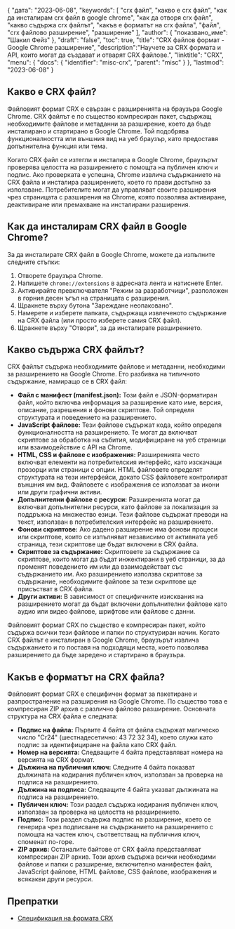 {
"дата": "2023-06-08",
  "keywords": [
"crx файл",
"какво е crx файл",
"как да инсталирам crx файл в google chrome",
"как да отворя crx файл",
"какво съдържа crx файлът",
"какъв е форматът на crx файла",
"файл",
"crx файлово разширение",
"разширение"
],
  "author": {
"показвано_име": "Шакил Фейз"
},
"draft": "false",
"toc": true,
"title": "CRX файлов формат - Google Chrome разширение",
  "description":"Научете за CRX формата и API, които могат да създават и отварят CRX файлове.",
"linktitle": "CRX",
  "menu": {
    "docs": {
      "identifier": "misc-crx",
      "parent": "misc"
}
},
"lastmod": "2023-06-08"
}

## Какво е CRX файл?

Файловият формат CRX е свързан с разширенията на браузъра Google Chrome. CRX файлът е по същество компресиран пакет, съдържащ необходимите файлове и метаданни за разширение, което да бъде инсталирано и стартирано в Google Chrome. Той подобрява функционалността или външния вид на уеб браузър, като предоставя допълнителна функция или тема.

Когато CRX файл се изтегли и инсталира в Google Chrome, браузърът проверява целостта на разширението с помощта на публичен ключ и подпис. Ако проверката е успешна, Chrome извлича съдържанието на CRX файла и инсталира разширението, което го прави достъпно за използване. Потребителите могат да управляват своите разширения чрез страницата с разширения на Chrome, която позволява активиране, деактивиране или премахване на инсталирани разширения.

## Как да инсталирам CRX файл в Google Chrome?

За да инсталирате CRX файл в Google Chrome, можете да изпълните следните стъпки:

1. Отворете браузъра Chrome.
2. Напишете `chrome://extensions` в адресната лента и натиснете Enter.
3. Активирайте превключвателя "Режим за разработчици", разположен в горния десен ъгъл на страницата с разширения.
4. Щракнете върху бутона "Зареждане неопаковано".
5. Намерете и изберете папката, съдържаща извлеченото съдържание на CRX файла (или просто изберете самия CRX файл).
6. Щракнете върху "Отвори", за да инсталирате разширението.

## Какво съдържа CRX файлът?

CRX файлът съдържа необходимите файлове и метаданни, необходими за разширението на Google Chrome. Ето разбивка на типичното съдържание, намиращо се в CRX файл:

- **Файл с манифест (manifest.json):** Този файл е JSON-форматиран файл, който включва информация за разширение като име, версия, описание, разрешения и фонови скриптове. Той определя структурата и поведението на разширението.
- **JavaScript файлове:** Тези файлове съдържат кода, който определя функционалността на разширението. Те могат да включват скриптове за обработка на събития, модифициране на уеб страници или взаимодействие с API на Chrome.
- **HTML, CSS и файлове с изображения:** Разширенията често включват елементи на потребителския интерфейс, като изскачащи прозорци или страници с опции. HTML файловете определят структурата на тези интерфейси, докато CSS файловете контролират външния им вид. Файловете с изображения се използват за икони или други графични активи.
- **Допълнителни файлове с ресурси:** Разширенията могат да включват допълнителни ресурси, като файлове за локализация за поддръжка на множество езици. Тези файлове съдържат преводи на текст, използван в потребителския интерфейс на разширението.
- **Фонови скриптове:** Ако дадено разширение има фонови процеси или скриптове, които се изпълняват независимо от активната уеб страница, тези скриптове ще бъдат включени в CRX файла.
- **Скриптове за съдържание:** Скриптовете за съдържание са скриптове, които могат да бъдат инжектирани в уеб страници, за да променят поведението им или да взаимодействат със съдържанието им. Ако разширението използва скриптове за съдържание, необходимите файлове за тези скриптове ще присъстват в CRX файла.
- **Други активи:** В зависимост от специфичните изисквания на разширението могат да бъдат включени допълнителни файлове като аудио или видео файлове, шрифтове или файлове с данни.

Файловият формат CRX по същество е компресиран пакет, който съдържа всички тези файлове и папки по структуриран начин. Когато CRX файлът е инсталиран в Google Chrome, браузърът извлича съдържанието и го поставя на подходящи места, което позволява разширението да бъде заредено и стартирано в браузъра.

## Какъв е форматът на CRX файла?

Файловият формат CRX е специфичен формат за пакетиране и разпространение на разширения на Google Chrome. По същество това е компресиран ZIP архив с различно файлово разширение. Основната структура на CRX файла е следната:

- **Подпис на файла:** Първите 4 байта от файла съдържат магическо число "Cr24" (шестнадесетично: 43 72 32 34), което служи като подпис за идентифициране на файла като CRX файл.
- **Номер на версията:** Следващите 4 байта представляват номера на версията на CRX формат.
- **Дължина на публичния ключ:** Следните 4 байта показват дължината на кодирания публичен ключ, използван за проверка на подписа на разширението.
- **Дължина на подписа:** Следващите 4 байта указват дължината на подписа на разширението.
- **Публичен ключ:** Този раздел съдържа кодирания публичен ключ, използван за проверка на целостта на разширението.
- **Подпис:** Този раздел съдържа подпис на разширение, което се генерира чрез подписване на съдържанието на разширението с помощта на частен ключ, съответстващ на публичния ключ, споменат по-горе.
- **ZIP архив:** Останалите байтове от CRX файла представляват компресиран ZIP архив. Този архив съдържа всички необходими файлове и папки с разширение, включително манифестен файл, JavaScript файлове, HTML файлове, CSS файлове, изображения и всякакви други ресурси.

## Препратки
* [Спецификация на формата CRX](https://groups.google.com/a/chromium.org/g/chromium-extensions/c/K3YIsNL_Et4)

